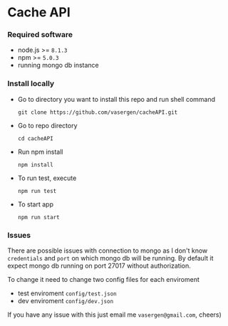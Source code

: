 # Cache API

### Required software

- node.js >= `8.1.3`
- npm >= `5.0.3`
- running mongo db instance

### Install locally


-  Go to directory you want to install this repo and run shell command

    `git clone https://github.com/vasergen/cacheAPI.git`

-  Go to repo directory

    `cd cacheAPI`

- Run npm install

    `npm install`

- To run test, execute

    `npm run test`

- To start app

    `npm run start`

### Issues

There are possible issues with connection to mongo as I don't know  `credentials` and `port` on which mongo db will be running. By default it expect mongo db running on port 27017 without authorization.

To change it need to change two config files for each enviroment
 - test enviroment `config/test.json`
 - dev enviroment `config/dev.json`

 If you have any issue with this just email me `vasergen@gmail.com`, cheers)




